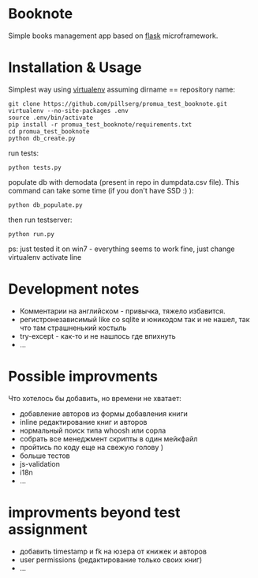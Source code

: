 # Booknote

Simple books management app based on [flask] microframework.

# Installation & Usage
Simplest way using [virtualenv] assuming dirname == repository name:

    git clone https://github.com/pillserg/promua_test_booknote.git
    virtualenv --no-site-packages .env
    source .env/bin/activate
    pip install -r promua_test_booknote/requirements.txt
    cd promua_test_booknote
    python db_create.py

run tests:

    python tests.py

populate db with demodata (present in repo in dumpdata.csv file). This command can take some time (if you don't have SSD :) ):

    python db_populate.py
    
then run testserver:

    python run.py
    
ps: just tested it on win7 - everything seems to work fine, just change virtualenv activate line

# Development notes
*   Комментарии на английском - привычка, тяжело избавится.
*   регистронезависимый like со sqlite и юникодом так и не нашел, так что там страшненький костыль 
*   try-except - как-то и не нашлось где впихнуть
*   ...

# Possible improvments
Что хотелось бы добавить, но времени не хватает:

*   добавление авторов из формы добавления книги
*   inline редактирование книг и авторов
*   нормальный поиск типа whoosh или сорла
*   собрать все менеджмент скрипты в один мейкфайл
*   пройтись по коду еще на свежую голову )
*   больше тестов
*   js-validation
*   i18n
*   ...
 
# improvments beyond test assignment
*   добавить timestamp и fk на юзера от книжек и авторов
*   user permissions (редактирование только своих книг)
*   ...


[flask]: http://flask.pocoo.org/
[virtualenv]: http://pypi.python.org/pypi/virtualenv